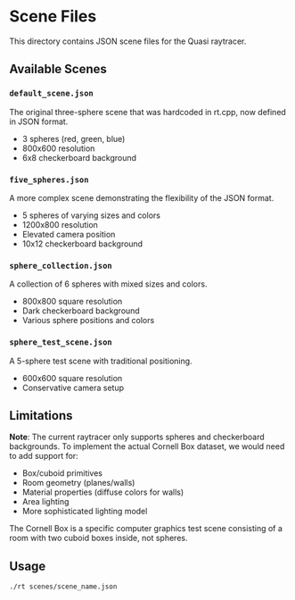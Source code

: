 # Scene Files

This directory contains JSON scene files for the Quasi raytracer.

## Available Scenes

### `default_scene.json`
The original three-sphere scene that was hardcoded in rt.cpp, now defined in JSON format.
- 3 spheres (red, green, blue)
- 800x600 resolution
- 6x8 checkerboard background

### `five_spheres.json`
A more complex scene demonstrating the flexibility of the JSON format.
- 5 spheres of varying sizes and colors
- 1200x800 resolution
- Elevated camera position
- 10x12 checkerboard background

### `sphere_collection.json`
A collection of 6 spheres with mixed sizes and colors.
- 800x800 square resolution
- Dark checkerboard background
- Various sphere positions and colors

### `sphere_test_scene.json`
A 5-sphere test scene with traditional positioning.
- 600x600 square resolution
- Conservative camera setup

## Limitations

**Note**: The current raytracer only supports spheres and checkerboard backgrounds. To implement the actual Cornell Box dataset, we would need to add support for:
- Box/cuboid primitives
- Room geometry (planes/walls)
- Material properties (diffuse colors for walls)
- Area lighting
- More sophisticated lighting model

The Cornell Box is a specific computer graphics test scene consisting of a room with two cuboid boxes inside, not spheres.

## Usage

```bash
./rt scenes/scene_name.json
```
